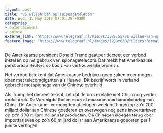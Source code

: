 ```yaml
---
layout: post
title: "VS willen ban op spionagetelecom"
date: Wed, 15 May 2019 07:01:39 +0200
categories: 
- entertainment 
- opinie 
externe_link: "https://www.telegraaf.nl/nieuws/3588755/vs-willen-ban-op-spionagetelecom"
feature_image: "https://www.telegraaf.nl/images/1200x630/filters:format(jpeg):quality(80)/cdn-kiosk-api.telegraaf.nl/93bf56e4-76ce-11e9-b2bc-02d2fb1aa1d7.jpg"
---
```


<p class="intro">De Amerikaanse president Donald Trump gaat per decreet een verbod instellen op het gebruik van spionagetelecom. Dat meldt het Amerikaanse persbureau Reuters op basis van vertrouwelijke bronnen.</p> <p>Het verbod betekent dat Amerikaanse bedrijven geen zaken meer mogen doen met telecomgiganten als Huawei. Dit bedrijf wordt in verband gebracht met spionage van de Chinese overheid.</p><p>Als Trump het decreet tekent, zet dat de broze relatie met China nog verder onder druk. De Verenigde Staten voert al maanden een handelsoorlog met China. De Amerikanen verhoogden afgelopen week heffingen op zo’n 200 miljard dollar aan Chinese goederen en overwegen nog eens invoertarieven op zo’n 300 miljard dollar aan producten. De Chinezen sloegen terug door importtarieven op zo’n 60 miljard dollar aan Amerikaanse goederen per 1 juni te verhogen.</p>
